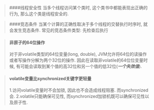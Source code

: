 > ####线程安全性
> 当多个线程访问某个类时, 这个类书中都能表现出正确的行为, 那么这个类是线程安全的.

> ####竞态条件
> 当某个计算的正确性取决于多个线程的交替执行时序时, 就会发生竞态条件. 
> 常见的竞态条件类型: 先检查后执行

> #### 非原子的64位操作
> 对于非volatile类型的64位变量(long, double), JVM允许将64位的读操作或者写操作分解为两个32位的操作. 因此在读取非volatile的64位位变量时候, 有可能会读取到某个值的高32位和另一个值的低32位(***一个失效值***).

> #### volatile变量比synchronized关键字更轻量
> 1.访问volatile变量时不会加锁,  因此也不会造成线程阻塞. 而synchronized会.
> 2.volatile只能确保可见性, 而synchronized加锁机既可以确保可见性以及原子性.
